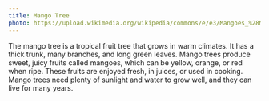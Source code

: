 ```yaml
---
title: Mango Tree
photo: https://upload.wikimedia.org/wikipedia/commons/e/e3/Mangoes_%28Magnifera_indica%29_from_India.jpg
---
```


The mango tree is a tropical fruit tree that grows in warm climates. It has a thick trunk, many branches, and long green leaves. Mango trees produce sweet, juicy fruits called mangoes, which can be yellow, orange, or red when ripe. These fruits are enjoyed fresh, in juices, or used in cooking. Mango trees need plenty of sunlight and water to grow well, and they can live for many years.
